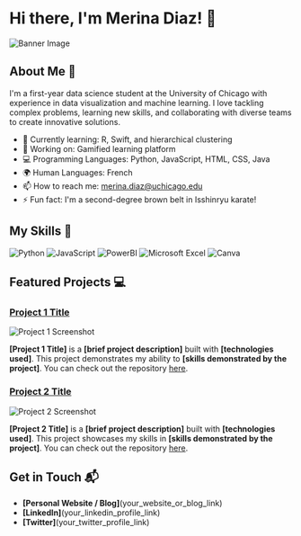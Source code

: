 # Hi there, I'm Merina Diaz! 👋

![Banner Image](your_banner_image_url_here)

## About Me 🚀

I'm a first-year data science student at the University of Chicago with experience in data visualization and machine learning. I love tackling complex problems, learning new skills, and collaborating with diverse teams to create innovative solutions.

- 🌱 Currently learning: R, Swift, and hierarchical clustering
- 🔭 Working on: Gamified learning platform
- 💻 Programming Languages: Python, JavaScript, HTML, CSS, Java
- 🌍 Human Languages: French
- 📫 How to reach me: merina.diaz@uchicago.edu
- ⚡ Fun fact: I'm a second-degree brown belt in Isshinryu karate!

## My Skills 🧠

![Python](https://img.shields.io/badge/Python-FFD43B?style=for-the-badge&logo=python&logoColor=blue)
![JavaScript](https://img.shields.io/badge/-JavaScript-F7DF1E?style=flat-square&logo=javascript&logoColor=black)
![PowerBI](https://img.shields.io/badge/PowerBI-F2C811?style=for-the-badge&logo=Power%20BI&logoColor=white)
![Microsoft Excel]([https://img.shields.io/badge/-Node.js-339933?style=flat-square&logo=node.js&logoColor=white](https://img.shields.io/badge/Microsoft_Excel-217346?style=for-the-badge&logo=microsoft-excel&logoColor=white))
![Canva](https://img.shields.io/badge/Canva-%2300C4CC.svg?&style=for-the-badge&logo=Canva&logoColor=white)

## Featured Projects 💻

### [Project 1 Title](project_1_link)

![Project 1 Screenshot](project_1_screenshot_url)

**[Project 1 Title]** is a **[brief project description]** built with **[technologies used]**. This project demonstrates my ability to **[skills demonstrated by the project]**. You can check out the repository [here](project_1_repository_link).

### [Project 2 Title](project_2_link)

![Project 2 Screenshot](project_2_screenshot_url)

**[Project 2 Title]** is a **[brief project description]** built with **[technologies used]**. This project showcases my skills in **[skills demonstrated by the project]**. You can check out the repository [here](project_2_repository_link).

## Get in Touch 📬

- **[Personal Website / Blog]**(your_website_or_blog_link)
- **[LinkedIn]**(your_linkedin_profile_link)
- **[Twitter]**(your_twitter_profile_link)



